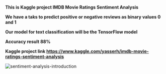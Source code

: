 **This is Kaggle project IMDB Movie Ratings Sentiment Analysis**

**We have a taks to predict positive or negative reviews as binary values 0 and 1** 

**Our model for text classification will be the TensorFlow model** 

**Accuracy result 88%**

**Kaggle project link https://www.kaggle.com/yasserh/imdb-movie-ratings-sentiment-analysis**



![sentiment-analysis-introduction](https://user-images.githubusercontent.com/73969654/157485179-938e026d-ba24-4786-aac5-56fee1b4dc4b.jpg)
